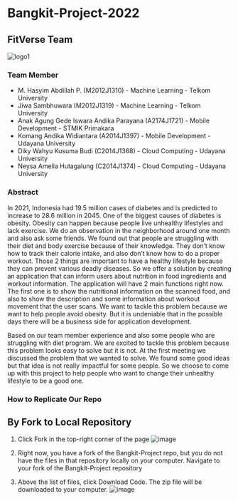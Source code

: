 # Bangkit-Project-2022
## FitVerse Team

![logo1](https://user-images.githubusercontent.com/86350332/173260198-f3a02743-82dd-4b93-872a-a8a8b0950dc0.png)

### Team Member
- M. Hasyim Abdillah P. (M2012J1310) - Machine Learning - Telkom University
- Jiwa Sambhuwara (M2012J1319) - Machine Learning - Telkom University
- Anak Agung Gede Iswara Andika Parayana (A2174J1721) - Mobile Development - STMIK Primakara
- Komang Andika Widiantara (A2014J1397) - Mobile Development - Udayana University
- Diky Wahyu Kusuma Budi (C2014J1368) - Cloud Computing - Udayana University 
- Neysa Amelia Hutagalung (C2014J1374) - Cloud Computing - Udayana University 

### Abstract
In 2021, Indonesia had 19.5 million cases of diabetes and is predicted to increase to 28.6 million
in 2045. One of the biggest causes of diabetes is obesity. Obesity can happen because people
live unhealthy lifestyles and lack exercise. We do an observation in the neighborhood around
one month and also ask some friends. We found out that people are struggling with their diet
and body exercise because of their knowledge. They don’t know how to track their calorie
intake, and also don’t know how to do a proper workout. Those 2 things are important to have a
healthy lifestyle because they can prevent various deadly diseases. So we offer a solution by
creating an application that can inform users about nutrition in food ingredients and workout
information. The application will have 2 main functions right now. The first one is to show the
nutritional information on the scanned food, and also to show the description and some
information about workout movement that the user scans. We want to tackle this problem
because we want to help people avoid obesity. But it is undeniable that in the possible days
there will be a business side for application development.

Based on our team member experience and also some people who are struggling with diet
program. We are excited to tackle this problem because this problem looks easy to solve but it
is not. At the first meeting we discussed the problem that we wanted to solve. We found some
good ideas but that idea is not really impactful for some people. So we choose to come up
with this project to help people who want to change their unhealthy lifestyle to be a good one.

### How to Replicate Our Repo
## By Fork to Local Repository
1. Click Fork in the top-right corner of the page
![image](https://user-images.githubusercontent.com/86350332/173259760-75a03cbc-5bbc-45c1-8936-29b11dee1e3a.png)

2. Right now, you have a fork of the Bangkit-Project repo, but you do not have the files in that repository locally on your computer. Navigate to your fork of the Bangkit-Project repository
3. Above the list of files, click Download Code. The zip file will be downloaded to your computer.
![image](https://user-images.githubusercontent.com/86350332/173259836-fcaa17e3-a8b0-4b98-952c-029daebf965c.png)
